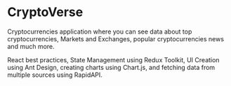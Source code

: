 # CryptoVerse

Cryptocurrencies application where you can see data about top cryptocurrencies, Markets and Exchanges, popular cryptocurrencies news and much more.

React best practices, State Management using Redux Toolkit, UI Creation using Ant Design, creating charts using Chart.js, and fetching data from multiple sources using RapidAPI.
